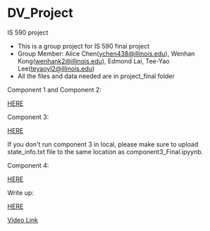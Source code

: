 # DV_Project
IS 590 project
 - This is a group project for IS 590 final project
 - Group Member: Alice Chen(ychen438@illinois.edu), Wenhan Kong(wenhank2@illinois.edu), Edmond Lai, Tee-Yao Lee(teyaoyl2@illinois.edu)
 - All the files and data needed are in project_final folder

Component 1 and Component 2:

[HERE](https://github.com/wenhank216/DV_Project/blob/master/project_final/Component1_combine%20(2).ipynb)

Component 3:

[HERE](https://github.com/wenhank216/DV_Project/blob/master/project_final/Component%203_Final.ipynb)

If you don't run component 3 in local, please make sure to upload state_info.txt file to the same location as component3_Final.ipyynb.

Component 4:

[HERE](https://github.com/wenhank216/DV_Project/blob/master/project_final/Infographic.pdf)

Write up:

[HERE](https://github.com/wenhank216/DV_Project/blob/master/project_final/Final_WriteUp.ipynb)


[Video Link](https://mediaspace.illinois.edu/media/t/1_rsd2bkkv)
